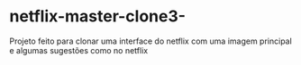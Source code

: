 # netflix-master-clone3-
Projeto feito para clonar uma interface do netflix com uma imagem principal e algumas sugestões como no netflix
